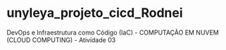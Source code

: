 # unyleya_projeto_cicd_Rodnei
DevOps e Infraestrutura como Código (IaC) - COMPUTAÇÃO EM NUVEM (CLOUD COMPUTING) - Atividade 03

